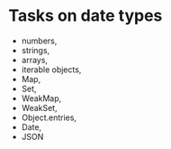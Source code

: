 # Tasks on date types

- numbers,
- strings,
- arrays,
- iterable objects,
- Map,
- Set,
- WeakMap,
- WeakSet,
- Object.entries,
- Date,
- JSON

